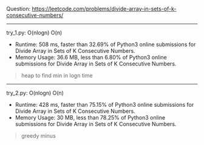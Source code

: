 Question: https://leetcode.com/problems/divide-array-in-sets-of-k-consecutive-numbers/

---

try_1.py: O(nlogn) O(n)

* Runtime: 508 ms, faster than 32.69% of Python3 online submissions for Divide Array in Sets of K Consecutive Numbers.
* Memory Usage: 36.6 MB, less than 6.80% of Python3 online submissions for Divide Array in Sets of K Consecutive Numbers.

> heap to find min in logn time

---

try_2.py: O(nlogn) O(n)

* Runtime: 428 ms, faster than 75.15% of Python3 online submissions for Divide Array in Sets of K Consecutive Numbers.
* Memory Usage: 30 MB, less than 78.25% of Python3 online submissions for Divide Array in Sets of K Consecutive Numbers.

> greedy minus
